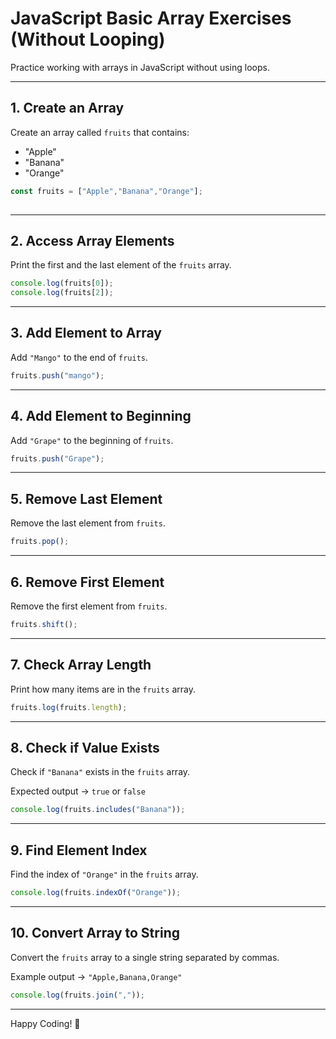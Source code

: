
# JavaScript Basic Array Exercises (Without Looping)

Practice working with arrays in JavaScript without using loops.

---

## 1. Create an Array

Create an array called `fruits` that contains:

- "Apple"
- "Banana"
- "Orange"

```javascript
const fruits = ["Apple","Banana","Orange"];
 
```

---

## 2. Access Array Elements

Print the first and the last element of the `fruits` array.

```javascript
console.log(fruits[0]);
console.log(fruits[2]);
```

---

## 3. Add Element to Array

Add `"Mango"` to the end of `fruits`.

```javascript
fruits.push("mango");
```

---

## 4. Add Element to Beginning

Add `"Grape"` to the beginning of `fruits`.

```javascript
fruits.push("Grape");
```

---

## 5. Remove Last Element

Remove the last element from `fruits`.

```javascript
fruits.pop();
```

---

## 6. Remove First Element

Remove the first element from `fruits`.

```javascript
fruits.shift();
```

---

## 7. Check Array Length

Print how many items are in the `fruits` array.

```javascript
fruits.log(fruits.length);
```

---

## 8. Check if Value Exists

Check if `"Banana"` exists in the `fruits` array.

Expected output → `true` or `false`

```javascript
console.log(fruits.includes("Banana"));
```

---

## 9. Find Element Index

Find the index of `"Orange"` in the `fruits` array.

```javascript
console.log(fruits.indexOf("Orange"));
```

---

## 10. Convert Array to String

Convert the `fruits` array to a single string separated by commas.

Example output → `"Apple,Banana,Orange"`

```javascript
console.log(fruits.join(","));
```

---

Happy Coding! 🚀
